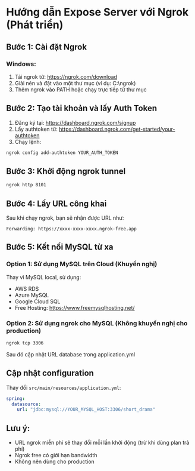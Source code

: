 # Hướng dẫn Expose Server với Ngrok (Phát triển)

## Bước 1: Cài đặt Ngrok

### Windows:
1. Tải ngrok từ: https://ngrok.com/download
2. Giải nén và đặt vào một thư mục (ví dụ: C:\ngrok)
3. Thêm ngrok vào PATH hoặc chạy trực tiếp từ thư mục

## Bước 2: Tạo tài khoản và lấy Auth Token
1. Đăng ký tại: https://dashboard.ngrok.com/signup
2. Lấy authtoken từ: https://dashboard.ngrok.com/get-started/your-authtoken
3. Chạy lệnh:
```bash
ngrok config add-authtoken YOUR_AUTH_TOKEN
```

## Bước 3: Khởi động ngrok tunnel
```bash
ngrok http 8101
```

## Bước 4: Lấy URL công khai
Sau khi chạy ngrok, bạn sẽ nhận được URL như:
```
Forwarding: https://xxxx-xxxx-xxxx.ngrok-free.app
```

## Bước 5: Kết nối MySQL từ xa

### Option 1: Sử dụng MySQL trên Cloud (Khuyến nghị)
Thay vì MySQL local, sử dụng:
- AWS RDS
- Azure MySQL
- Google Cloud SQL
- Free Hosting: https://www.freemysqlhosting.net/

### Option 2: Sử dụng ngrok cho MySQL (Không khuyến nghị cho production)
```bash
ngrok tcp 3306
```
Sau đó cập nhật URL database trong application.yml

## Cập nhật configuration

Thay đổi `src/main/resources/application.yml`:
```yaml
spring:
  datasource:
    url: "jdbc:mysql://YOUR_MYSQL_HOST:3306/short_drama"
```

## Lưu ý:
- URL ngrok miễn phí sẽ thay đổi mỗi lần khởi động (trừ khi dùng plan trả phí)
- Ngrok free có giới hạn bandwidth
- Không nên dùng cho production

